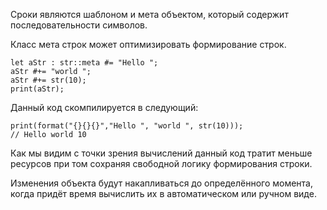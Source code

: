 Сроки являются шаблоном и мета объектом, который
содержит последовательности символов.

Класс мета строк может оптимизировать формирование строк.
```
let aStr : str::meta #= "Hello ";
aStr #+= "world ";
aStr #+= str(10);
print(aStr);
```
Данный код скомпилируется в следующий:
```
print(format("{}{}{}","Hello ", "world ", str(10)));
// Hello world 10
```
Как мы видим с точки зрения вычислений данный код
тратит меньше ресурсов при том сохраняя свободной логику
формирования строки.

Изменения объекта будут накапливаться до определённого момента,
когда придёт время вычислить их в автоматическом или ручном виде.